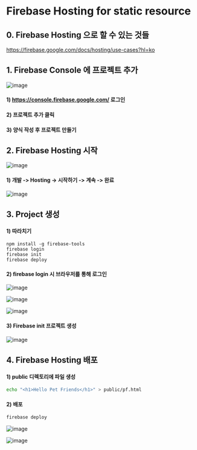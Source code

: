 # Firebase Hosting for static resource


## 0. Firebase Hosting 으로 할 수 있는 것들

https://firebase.google.com/docs/hosting/use-cases?hl=ko

## 1. Firebase Console 에 프로젝트 추가

![image](https://user-images.githubusercontent.com/33514304/51134690-9f0d3e00-187b-11e9-92f9-4ff499c01d0b.png)

#### 1) https://console.firebase.google.com/ 로그인
#### 2) 프로젝트 추가 클릭
#### 3) 양식 작성 후 프로젝트 만들기

## 2. Firebase Hosting 시작

![image](https://user-images.githubusercontent.com/33514304/51134785-d4b22700-187b-11e9-8025-295a4e79260b.png)

#### 1) 개발 -> Hosting -> 시작하기 -> 계속 -> 완료

![image](https://user-images.githubusercontent.com/33514304/51134822-edbad800-187b-11e9-9b6e-864327421268.png)

## 3. Project 생성

#### 1) 따라치기
```
npm install -g firebase-tools
firebase login
firebase init
firebase deploy
```

#### 2) firebase login 시 브라우저를 통해 로그인

![image](https://user-images.githubusercontent.com/33514304/51135113-a08b3600-187c-11e9-98cb-a65ad3c5fadf.png)

![image](https://user-images.githubusercontent.com/33514304/51135120-a41ebd00-187c-11e9-8c4f-cd65e12c627b.png)

![image](https://user-images.githubusercontent.com/33514304/51135135-b13bac00-187c-11e9-8f55-eb1793912adc.png)

#### 3) Firebase init 프로젝트 생성

![image](https://user-images.githubusercontent.com/33514304/51136012-caddf300-187e-11e9-948d-7694169a2088.png)

## 4. Firebase Hosting 배포

#### 1) public 디렉토리에 파일 생성

```bash
echo "<h1>Hello Pet Friends</h1>" > public/pf.html
```

#### 2) 배포


```bash
firebase deploy
````

![image](https://user-images.githubusercontent.com/33514304/51136189-3d4ed300-187f-11e9-852f-33c2903d0343.png)

![image](https://user-images.githubusercontent.com/33514304/51136226-4cce1c00-187f-11e9-8673-35b9b37192f4.png)


